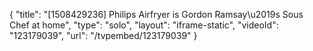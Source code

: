 {
    "title": "[1508429236] Philips Airfryer is Gordon Ramsay\u2019s Sous Chef at home",
    "type": "solo",
    "layout": "iframe-static",
    "videoId": "123179039",
    "url": "\/tvpembed\/123179039"
}